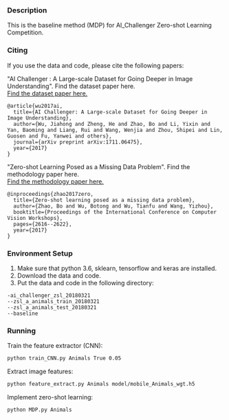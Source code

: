 ### Description
This is the baseline method (MDP) for AI_Challenger Zero-shot Learning Competition.

### Citing
If you use the data and code, please cite the following papers:

"AI Challenger : A Large-scale Dataset for Going Deeper in Image Understanding".
Find the dataset paper here.   
[Find the dataset paper here.](https://arxiv.org/abs/1711.06475)

```
@article{wu2017ai,
  title={AI Challenger: A Large-scale Dataset for Going Deeper in Image Understanding},
  author={Wu, Jiahong and Zheng, He and Zhao, Bo and Li, Yixin and Yan, Baoming and Liang, Rui and Wang, Wenjia and Zhou, Shipei and Lin, Guosen and Fu, Yanwei and others},
  journal={arXiv preprint arXiv:1711.06475},
  year={2017}
}
```

"Zero-shot Learning Posed as a Missing Data Problem".
Find the methodology paper here.   
[Find the methodology paper here.](http://openaccess.thecvf.com/content_ICCV_2017_workshops/papers/w38/Zhao_Zero-Shot_Learning_Posed_ICCV_2017_paper.pdf)

```
@inproceedings{zhao2017zero,
  title={Zero-shot learning posed as a missing data problem},
  author={Zhao, Bo and Wu, Botong and Wu, Tianfu and Wang, Yizhou},
  booktitle={Proceedings of the International Conference on Computer Vision Workshops},
  pages={2616--2622},
  year={2017}
}
```

### Environment Setup
1. Make sure that python 3.6, sklearn, tensorflow and keras are installed.
1. Download the data and code.
1. Put the data and code in the following directory:
```
-ai_challenger_zsl_20180321
--zsl_a_animals_train_20180321
--zsl_a_animals_test_20180321
--baseline
```

### Running
Train the feature extractor (CNN):
```bash
python train_CNN.py Animals True 0.05
```

Extract image features:
```bash
python feature_extract.py Animals model/mobile_Animals_wgt.h5
```

Implement zero-shot learning:
```bash
python MDP.py Animals
```

